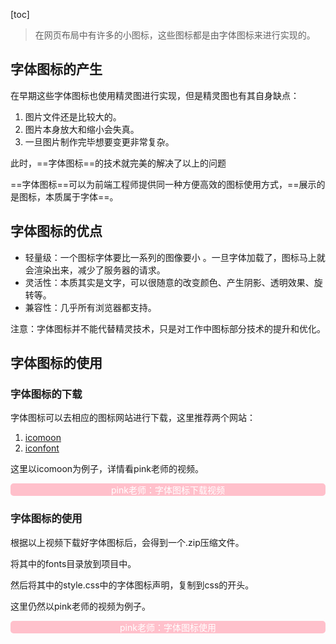[toc]

> 在网页布局中有许多的小图标，这些图标都是由字体图标来进行实现的。

## 字体图标的产生

在早期这些字体图标也使用精灵图进行实现，但是精灵图也有其自身缺点：

1. 图片文件还是比较大的。
2. 图片本身放大和缩小会失真。
3. 一旦图片制作完毕想要变更非常复杂。

此时，==字体图标==的技术就完美的解决了以上的问题

==字体图标==可以为前端工程师提供同一种方便高效的图标使用方式，==展示的是图标，本质属于字体==。



## 字体图标的优点

- 轻量级：一个图标字体要比一系列的图像要小 。一旦字体加载了，图标马上就会渲染出来，减少了服务器的请求。
- 灵活性：本质其实是文字，可以很随意的改变颜色、产生阴影、透明效果、旋转等。
- 兼容性：几乎所有浏览器都支持。

注意：字体图标并不能代替精灵技术，只是对工作中图标部分技术的提升和优化。



## 字体图标的使用

### 字体图标的下载

字体图标可以去相应的图标网站进行下载，这里推荐两个网站：

1. [icomoon](https://icomoon.io)
2. [iconfont](https://www.iconfont.cn/)

这里以icomoon为例子，详情看pink老师的视频。

<a href="https://www.bilibili.com/video/BV14J4114768?p=256" target="_blank" style="display:block;background-color:pink;border-radius:5px;color:white;text-decoration:none;text-align:center;">pink老师：字体图标下载视频</a>

### 字体图标的使用

根据以上视频下载好字体图标后，会得到一个.zip压缩文件。

将其中的fonts目录放到项目中。

然后将其中的style.css中的字体图标声明，复制到css的开头。

这里仍然以pink老师的视频为例子。

<a href="https://www.bilibili.com/video/BV14J4114768?p=257" target="_blank" style="display:block;background-color:pink;border-radius:5px;color:white;text-decoration:none;text-align:center;">pink老师：字体图标使用</a>

